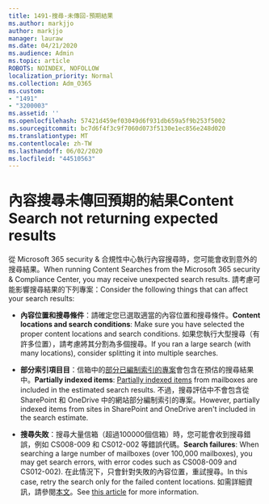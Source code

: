 ```yaml
---
title: 1491-搜尋-未傳回-預期結果
ms.author: markjjo
author: markjjo
manager: lauraw
ms.date: 04/21/2020
ms.audience: Admin
ms.topic: article
ROBOTS: NOINDEX, NOFOLLOW
localization_priority: Normal
ms.collection: Adm_O365
ms.custom:
- "1491"
- "3200003"
ms.assetid: ''
ms.openlocfilehash: 57421d459ef03049d6f931db659a5f9b253f5002
ms.sourcegitcommit: bc7d6f4f3c9f7060d073f5130e1ec856e248d020
ms.translationtype: MT
ms.contentlocale: zh-TW
ms.lasthandoff: 06/02/2020
ms.locfileid: "44510563"
---
```

# <a name="content-search-not-returning-expected-results"></a><span data-ttu-id="d5c94-102">內容搜尋未傳回預期的結果</span><span class="sxs-lookup"><span data-stu-id="d5c94-102">Content Search not returning expected results</span></span>

<span data-ttu-id="d5c94-103">從 Microsoft 365 security & 合規性中心執行內容搜尋時，您可能會收到意外的搜尋結果。</span><span class="sxs-lookup"><span data-stu-id="d5c94-103">When running Content Searches from the Microsoft 365 security & Compliance Center, you may receive unexpected search results.</span></span> <span data-ttu-id="d5c94-104">請考慮可能影響搜尋結果的下列專案：</span><span class="sxs-lookup"><span data-stu-id="d5c94-104">Consider the following things that can affect your search results:</span></span>

- <span data-ttu-id="d5c94-105">**內容位置和搜尋條件**：請確定您已選取適當的內容位置和搜尋條件。</span><span class="sxs-lookup"><span data-stu-id="d5c94-105">**Content locations and search conditions**: Make sure you have selected the proper content locations and search conditions.</span></span> <span data-ttu-id="d5c94-106">如果您執行大型搜尋（有許多位置），請考慮將其分割為多個搜尋。</span><span class="sxs-lookup"><span data-stu-id="d5c94-106">If you ran a large search (with many locations), consider splitting it into multiple searches.</span></span>

- <span data-ttu-id="d5c94-107">**部分索引項目目**：信箱中的[部分已編制索引的專案](https://docs.microsoft.com/microsoft-365/compliance/partially-indexed-items-in-content-search)會包含在預估的搜尋結果中。</span><span class="sxs-lookup"><span data-stu-id="d5c94-107">**Partially indexed items**:  [Partially indexed items](https://docs.microsoft.com/microsoft-365/compliance/partially-indexed-items-in-content-search) from mailboxes are included in the estimated search results.</span></span> <span data-ttu-id="d5c94-108">不過，搜尋評估中不會包含從 SharePoint 和 OneDrive 中的網站部分編制索引的專案。</span><span class="sxs-lookup"><span data-stu-id="d5c94-108">However, partially indexed items from sites in SharePoint and OneDrive aren't included in the search estimate.</span></span>

- <span data-ttu-id="d5c94-109">**搜尋失敗**：搜尋大量信箱（超過100000個信箱）時，您可能會收到搜尋錯誤，例如 CS008-009 和 CS012-002 等錯誤代碼。</span><span class="sxs-lookup"><span data-stu-id="d5c94-109">**Search failures**: When searching a large number of mailboxes (over 100,000 mailboxes), you may get search errors, with error codes such as CS008-009 and CS012-002).</span></span> <span data-ttu-id="d5c94-110">在此情況下，只會針對失敗的內容位置，重試搜尋。</span><span class="sxs-lookup"><span data-stu-id="d5c94-110">In this case, retry the search only for the failed content locations.</span></span> <span data-ttu-id="d5c94-111">如需詳細資訊，請參閱[本文](https://docs.microsoft.com/microsoft-365/compliance/retry-failed-content-search)。</span><span class="sxs-lookup"><span data-stu-id="d5c94-111">See  [this article](https://docs.microsoft.com/microsoft-365/compliance/retry-failed-content-search) for more information.</span></span>
